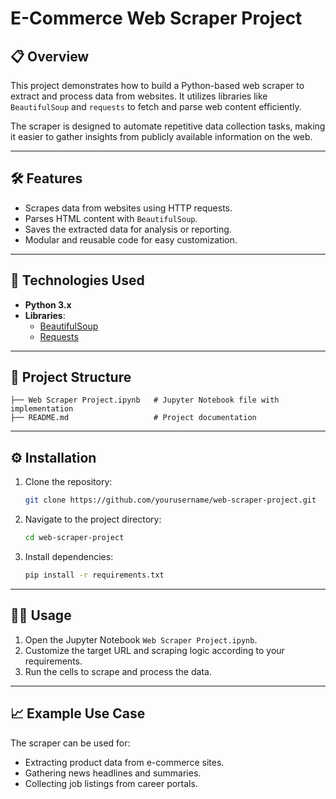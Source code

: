 # E-Commerce Web Scraper Project  

## 📋 Overview  
This project demonstrates how to build a Python-based web scraper to extract and process data from websites. It utilizes libraries like `BeautifulSoup` and `requests` to fetch and parse web content efficiently.  

The scraper is designed to automate repetitive data collection tasks, making it easier to gather insights from publicly available information on the web.  

---

## 🛠️ Features  
- Scrapes data from websites using HTTP requests.  
- Parses HTML content with `BeautifulSoup`.  
- Saves the extracted data for analysis or reporting.  
- Modular and reusable code for easy customization.  

---

## 🚀 Technologies Used  
- **Python 3.x**  
- **Libraries**:  
  - [BeautifulSoup](https://pypi.org/project/beautifulsoup4/)  
  - [Requests](https://pypi.org/project/requests/)  

---

## 📂 Project Structure  
```plaintext
├── Web Scraper Project.ipynb   # Jupyter Notebook file with implementation  
├── README.md                   # Project documentation  
```  

---

## ⚙️ Installation  
1. Clone the repository:  
   ```bash  
   git clone https://github.com/yourusername/web-scraper-project.git  
   ```  

2. Navigate to the project directory:  
   ```bash  
   cd web-scraper-project  
   ```  

3. Install dependencies:  
   ```bash  
   pip install -r requirements.txt  
   ```  

---

## 🧑‍💻 Usage  
1. Open the Jupyter Notebook `Web Scraper Project.ipynb`.  
2. Customize the target URL and scraping logic according to your requirements.  
3. Run the cells to scrape and process the data.  

---

## 📈 Example Use Case  
The scraper can be used for:  
- Extracting product data from e-commerce sites.  
- Gathering news headlines and summaries.  
- Collecting job listings from career portals.
